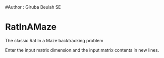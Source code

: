 #Author : Giruba Beulah SE
# RatInAMaze
The classic Rat In a Maze backtracking problem

Enter the input matrix dimension and the input matrix contents in new lines. 
